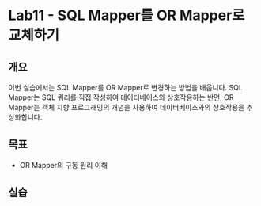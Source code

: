# Lab11 - SQL Mapper를 OR Mapper로 교체하기

## 개요
이번 실습에서는 SQL Mapper를 OR Mapper로 변경하는 방법을 배웁니다. SQL Mapper는 SQL 쿼리를 직접 작성하여 데이터베이스와 상호작용하는 반면, OR Mapper는 객체 지향 프로그래밍의 개념을 사용하여 데이터베이스와의 상호작용을 추상화합니다.

## 목표

- OR Mapper의 구동 원리 이해 


## 실습

### 